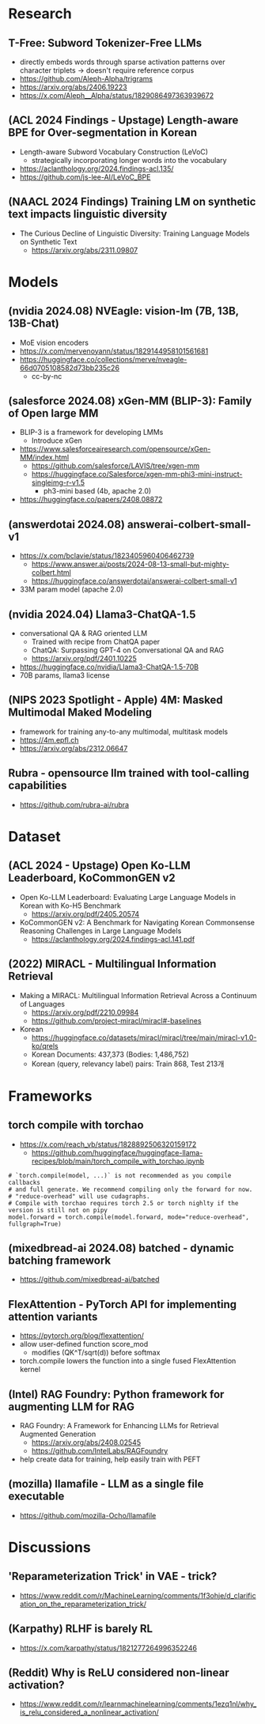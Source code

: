 # Research
## T-Free: Subword Tokenizer-Free LLMs
* directly embeds words through sparse activation patterns over character triplets -> doesn't require reference corpus
* https://github.com/Aleph-Alpha/trigrams
* https://arxiv.org/abs/2406.19223
* https://x.com/Aleph__Alpha/status/1829086497363939672

## (ACL 2024 Findings - Upstage) Length-aware BPE for Over-segmentation in Korean
* Length-aware Subword Vocabulary Construction (LeVoC)
    * strategically incorporating longer words into the vocabulary
* https://aclanthology.org/2024.findings-acl.135/
* https://github.com/js-lee-AI/LeVoC_BPE

## (NAACL 2024 Findings) Training LM on synthetic text impacts linguistic diversity
* The Curious Decline of Linguistic Diversity: Training Language Models on Synthetic Text
    * https://arxiv.org/abs/2311.09807

# Models
## (nvidia 2024.08) NVEagle: vision-lm (7B, 13B, 13B-Chat)
* MoE vision encoders
* https://x.com/mervenoyann/status/1829144958101561681
* https://huggingface.co/collections/merve/nveagle-66d0705108582d73bb235c26
    * cc-by-nc

## (salesforce 2024.08) xGen-MM (BLIP-3): Family of Open large MM
* BLIP-3 is a framework for developing LMMs
    * Introduce xGen 
* https://www.salesforceairesearch.com/opensource/xGen-MM/index.html
    * https://github.com/salesforce/LAVIS/tree/xgen-mm
    * https://huggingface.co/Salesforce/xgen-mm-phi3-mini-instruct-singleimg-r-v1.5
        * ph3-mini based (4b, apache 2.0)
* https://huggingface.co/papers/2408.08872

## (answerdotai 2024.08) answerai-colbert-small-v1
* https://x.com/bclavie/status/1823405960406462739
    * https://www.answer.ai/posts/2024-08-13-small-but-mighty-colbert.html
    * https://huggingface.co/answerdotai/answerai-colbert-small-v1
* 33M param model (apache 2.0)

## (nvidia 2024.04) Llama3-ChatQA-1.5
* conversational QA & RAG oriented LLM
    * Trained with recipe from ChatQA paper
    * ChatQA: Surpassing GPT-4 on Conversational QA
and RAG
    * https://arxiv.org/pdf/2401.10225
* https://huggingface.co/nvidia/Llama3-ChatQA-1.5-70B
* 70B params, llama3 license

## (NIPS 2023 Spotlight - Apple) 4M: Masked Multimodal Maked Modeling
* framework for training any-to-any multimodal, multitask models
* https://4m.epfl.ch
* https://arxiv.org/abs/2312.06647

## Rubra - opensource llm trained with tool-calling capabilities
* https://github.com/rubra-ai/rubra

# Dataset
## (ACL 2024 - Upstage) Open Ko-LLM Leaderboard, KoCommonGEN v2
* Open Ko-LLM Leaderboard: Evaluating Large Language Models in Korean with Ko-H5 Benchmark
    * https://arxiv.org/pdf/2405.20574
* KoCommonGEN v2: A Benchmark for Navigating Korean Commonsense Reasoning Challenges in Large Language Models
    * https://aclanthology.org/2024.findings-acl.141.pdf

## (2022) MIRACL - Multilingual Information Retrieval
* Making a MIRACL: Multilingual Information Retrieval Across a Continuum of Languages
    * https://arxiv.org/pdf/2210.09984
    * https://github.com/project-miracl/miracl#-baselines
* Korean
    * https://huggingface.co/datasets/miracl/miracl/tree/main/miracl-v1.0-ko/qrels
    * Korean Documents: 437,373 (Bodies: 1,486,752)
    * Korean (query, relevancy label) pairs: Train 868, Test 213개

# Frameworks
## torch compile with torchao
* https://x.com/reach_vb/status/1828892506320159172
    * https://github.com/huggingface/huggingface-llama-recipes/blob/main/torch_compile_with_torchao.ipynb
```
# `torch.compile(model, ...)` is not recommended as you compile callbacks
# and full generate. We recommend compiling only the forward for now. 
# "reduce-overhead" will use cudagraphs. 
# Compile with torchao requires torch 2.5 or torch nighlty if the version is still not on pipy
model.forward = torch.compile(model.forward, mode="reduce-overhead", fullgraph=True)
```

## (mixedbread-ai 2024.08) batched - dynamic batching framework
* https://github.com/mixedbread-ai/batched

## FlexAttention - PyTorch API for implementing attention variants
* https://pytorch.org/blog/flexattention/
* allow user-defined function score_mod
    * modifies (QK^T/sqrt(d)) before softmax
* torch.compile lowers the function into a single fused FlexAttention kernel

## (Intel) RAG Foundry: Python framework for augmenting LLM for RAG
* RAG Foundry: A Framework for Enhancing LLMs for Retrieval Augmented Generation
    * https://arxiv.org/abs/2408.02545
    * https://github.com/IntelLabs/RAGFoundry
* help create data for training, help easily train with PEFT

## (mozilla) llamafile - LLM as a single file executable
* https://github.com/mozilla-Ocho/llamafile

# Discussions
## 'Reparameterization Trick' in VAE - trick?
* https://www.reddit.com/r/MachineLearning/comments/1f3ohje/d_clarification_on_the_reparameterization_trick/


## (Karpathy) RLHF is barely RL
* https://x.com/karpathy/status/1821277264996352246

## (Reddit) Why is ReLU considered non-linear activation?
* https://www.reddit.com/r/learnmachinelearning/comments/1ezq1nl/why_is_relu_considered_a_nonlinear_activation/